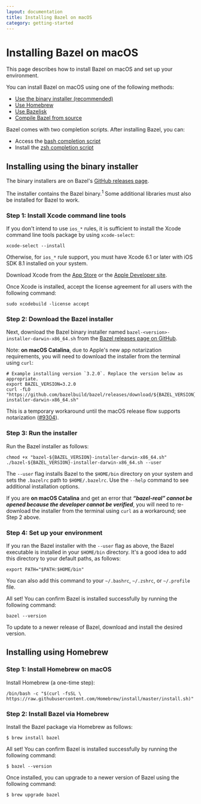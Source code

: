 ```yaml
---
layout: documentation
title: Installing Bazel on macOS
category: getting-started
---
```


<h1 id="mac-os-x">Installing Bazel on macOS</h1>

This page describes how to install Bazel on macOS and set up your environment.

You can install Bazel on macOS using one of the following methods:

*   [Use the binary installer (recommended)](#install-with-installer-mac-os-x)
*   [Use Homebrew](#install-on-mac-os-x-homebrew)
*   [Use Bazelisk](install-bazelisk.md)
*   [Compile Bazel from source](install-compile-source.md)

Bazel comes with two completion scripts. After installing Bazel, you can:

*   Access the [bash completion script](completion.md#bash)
*   Install the [zsh completion script](completion.md#zsh)

<h2 id="install-with-installer-mac-os-x">Installing using the binary installer</h2>

The binary installers are on Bazel's
[GitHub releases page](https://github.com/bazelbuild/bazel/releases).

The installer contains the Bazel binary.<sup>1</sup> Some additional libraries
must also be installed for Bazel to work.

### Step 1: Install Xcode command line tools

If you don't intend to use `ios_*` rules, it is sufficient to install the Xcode
command line tools package by using `xcode-select`:

```shell
xcode-select --install
```

Otherwise, for `ios_*` rule support, you must have Xcode 6.1 or later with iOS
SDK 8.1 installed on your system.

Download Xcode from the
[App Store](https://apps.apple.com/us/app/xcode/id497799835) or the
[Apple Developer site](https://developer.apple.com/download/more/?=xcode).

Once Xcode is installed, accept the license agreement for all users with the
following command:

```shell
sudo xcodebuild -license accept
```

### Step 2: Download the Bazel installer

Next, download the Bazel binary installer named
`bazel-<version>-installer-darwin-x86_64.sh` from the
[Bazel releases page on GitHub](https://github.com/bazelbuild/bazel/releases).

Note: **on macOS Catalina**, due to Apple's new app notarization requirements,
you will need to download the installer from the terminal using `curl`:

```shell
# Example installing version `3.2.0`. Replace the version below as appropriate.
export BAZEL_VERSION=3.2.0
curl -fLO "https://github.com/bazelbuild/bazel/releases/download/${BAZEL_VERSION}/bazel-${BAZEL_VERSION}-installer-darwin-x86_64.sh"
```

This is a temporary workaround until the macOS release flow supports
notarization ([#9304](https://github.com/bazelbuild/bazel/issues/9304)).

### Step 3: Run the installer

Run the Bazel installer as follows:

```shell
chmod +x "bazel-${BAZEL_VERSION}-installer-darwin-x86_64.sh"
./bazel-${BAZEL_VERSION}-installer-darwin-x86_64.sh --user
```

The `--user` flag installs Bazel to the `$HOME/bin` directory on your system and
sets the `.bazelrc` path to `$HOME/.bazelrc`. Use the `--help` command to see
additional installation options.

If you are **on macOS Catalina** and get an error that _**“bazel-real” cannot be
opened because the developer cannot be verified**_, you will need to re-download
the installer from the terminal using `curl` as a workaround; see Step 2 above.

### Step 4: Set up your environment

If you ran the Bazel installer with the `--user` flag as above, the Bazel
executable is installed in your `$HOME/bin` directory. It's a good idea to add
this directory to your default paths, as follows:

```shell
export PATH="$PATH:$HOME/bin"
```

You can also add this command to your `~/.bashrc`, `~/.zshrc`, or `~/.profile`
file.

All set! You can confirm Bazel is installed successfully by running the
following command:

```shell
bazel --version
```
To update to a newer release of Bazel, download and install the desired version.

<h2 id="install-on-mac-os-x-homebrew">Installing using Homebrew</h2>

### Step 1: Install Homebrew on macOS

Install Homebrew (a one-time step):

```shell
/bin/bash -c "$(curl -fsSL \
https://raw.githubusercontent.com/Homebrew/install/master/install.sh)"
```

### Step 2: Install Bazel via Homebrew

Install the Bazel package via Homebrew as follows:

```shell
$ brew install bazel
```

All set! You can confirm Bazel is installed successfully by running the
following command:

```shell
$ bazel --version
```

Once installed, you can upgrade to a newer version of Bazel using the
following command:

```shell
$ brew upgrade bazel
```

